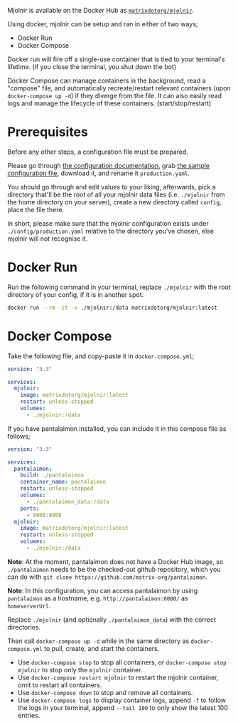 Mjolnir is available on the Docker Hub as [`matrixdotorg/mjolnir`](https://hub.docker.com/r/matrixdotorg/mjolnir).

Using docker, mjolnir can be setup and ran in either of two ways;
- Docker Run
- Docker Compose

Docker run will fire off a single-use container that is tied to your terminal's lifetime. (if you close the terminal, you shut down the bot)

Docker Compose can manage containers in the background, read a "compose" file, and automatically
recreate/restart relevant containers (upon `docker-compose up -d`) if they diverge from the file. It
can also easily read logs and manage the lifecycle of these containers. (start/stop/restart)

# Prerequisites

Before any other steps, a configuration file must be prepared.

Please go through [the configuration documentation](./config.md), grab [the sample configuration file](../config/default.yaml), download it, and rename it `production.yaml`.

You should go through and edit values to your liking, afterwards, pick a directory that'll be the root of all your mjolnir data files (i.e. `./mjolnir` from the home directory on your server), create a new directory called `config`, place the file there.

In short, please make sure that the mjolnir configuration exists under `./config/production.yaml` relative to the directory you've chosen, else mjolnir will not recognise it.

# Docker Run

Run the following command in your terminal, replace `./mjolnir` with the root directory of your config, if it is in another spot.

```bash
docker run --rm -it -v ./mjolnir:/data matrixdotorg/mjolnir:latest
```

# Docker Compose

Take the following file, and copy-paste it in `docker-compose.yml`;

```yaml
version: "3.3"

services:
  mjolnir:
    image: matrixdotorg/mjolnir:latest
    restart: unless-stopped
    volumes:
      - ./mjolnir:/data
```

If you have pantalaimon installed, you can include it in this compose file as follows;

```yaml
version: "3.3"

services:
  pantalaimon:
    build: ./pantalaimon
    container_name: pantalaimon
    restart: unless-stopped
    volumes:
      - ./pantalaimon_data:/data
    ports:
      - 8008:8008
  mjolnir:
    image: matrixdotorg/mjolnir:latest
    restart: unless-stopped
    volumes:
      - ./mjolnir:/data
```

**Note**: At the moment, pantalaimon does not have a Docker Hub image, so `./pantalaimon` needs to be the checked-out github repository, which you can do with `git clone https://github.com/matrix-org/pantalaimon`.

**Note**: In this configuration, you can access pantalaimon by using `pantalaimon` as a hostname, e.g. `http://pantalaimon:8080/` as `homeserverUrl`.

Replace `./mjolnir` (and optionally `./pantalaimon_data`) with the correct directories.

Then call `docker-compose up -d` while in the same directory as `docker-compose.yml` to pull, create, and start the containers.

- Use `docker-compose stop` to stop all containers, or `docker-compose stop mjolnir` to stop only the `mjolnir` container.
- Use `docker-compose restart mjolnir` to restart the mjolnir container, omit to restart all containers.
- Use `docker-compose down` to stop and remove all containers.
- Use `docker-compose logs` to display container logs, append `-f` to follow the logs in your terminal, append `--tail 100` to only show the latest 100 entries.